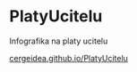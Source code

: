 # PlatyUcitelu
Infografika na platy ucitelu

[cergeidea.github.io/PlatyUcitelu](https://cergeidea.github.io/PlatyUcitelu/)
